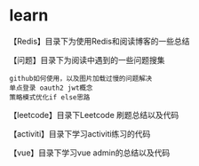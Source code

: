 # learn
【Redis】目录下为使用Redis和阅读博客的一些总结

【问题】目录下为阅读中遇到的一些问题搜集
 
    github如何使用，以及图片加载过慢的问题解决
    单点登录 oauth2 jwt概念
    策略模式优化if else思路

【leetcode】目录下Leetcode 刷题总结以及代码

【activiti】目录下学习activiti练习的代码

【vue】目录下学习vue admin的总结以及代码
